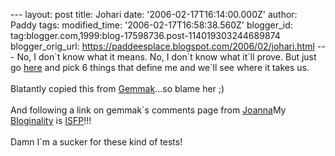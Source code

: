 \-\-- layout: post title: Johari date: \'2006-02-17T16:14:00.000Z\'
author: Paddy tags: modified\_time: \'2006-02-17T16:58:38.560Z\'
blogger\_id: tag:blogger.com,1999:blog-17598736.post-114019303244689874
blogger\_orig\_url:
https://paddeesplace.blogspot.com/2006/02/johari.html \-\-- No, I don\`t
know what it means. No, I don\`t know what it\`ll prove. But just go
[here](https://kevan.org/johari?name=Paddee) and pick 6 things that
define me and we\`ll see where it takes us.\
\
Blatantly copied this from
[Gemmak](https://www.jmw500.blogspot.com/)\...so blame her ;)\
\
And following a link on gemmak\`s comments page from
[Joanna](https://thatsthewaylifeis.blogspot.com/)My
[Bloginality](https://bloginality.love-productions.com) is
[ISFP](https://bloginality.love-productions.com/isfp.php)!!!\
\
Damn I\`m a sucker for these kind of tests!
